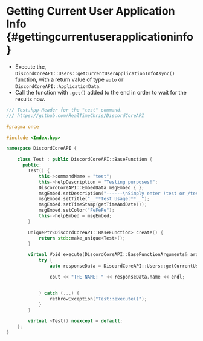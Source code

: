 Getting Current User Application Info {#gettingcurrentuserapplicationinfo}
===========
- Execute the, `DiscordCoreAPI::Users::getCurrentUserApplicationInfoAsync()` function, with a return value of type `auto` or `DiscordCoreAPI::ApplicationData`.
- Call the function with `.get()` added to the end in order to wait for the results now.

```cpp
/// Test.hpp-Header for the "test" command.
/// https://github.com/RealTimeChris/DiscordCoreAPI

#pragma once

#include <Index.hpp>

namespace DiscordCoreAPI {

	class Test : public DiscordCoreAPI::BaseFunction {
	  public:
		Test() {
			this->commandName = "test";
			this->helpDescription = "Testing purposes!";
			DiscordCoreAPI::EmbedData msgEmbed { };
			msgEmbed.setDescription("------\nSimply enter !test or /test!\n------");
			msgEmbed.setTitle("__**Test Usage:**__");
			msgEmbed.setTimeStamp(getTimeAndDate());
			msgEmbed.setColor("FeFeFe");
			this->helpEmbed = msgEmbed;
		}

		UniquePtr<DiscordCoreAPI::BaseFunction> create() {
			return std::make_unique<Test>();
		}

		virtual Void execute(DiscordCoreAPI::BaseFunctionArguments& args) {
			try {
				auto responseData = DiscordCoreAPI::Users::getCurrentUserApplicationInfoAsync().get();

				cout << "THE NAME: " << responseData.name << endl;


			} catch (...) {
				rethrowException("Test::execute()");
			}
		}

		virtual ~Test() noexcept = default;
	};
}
```
